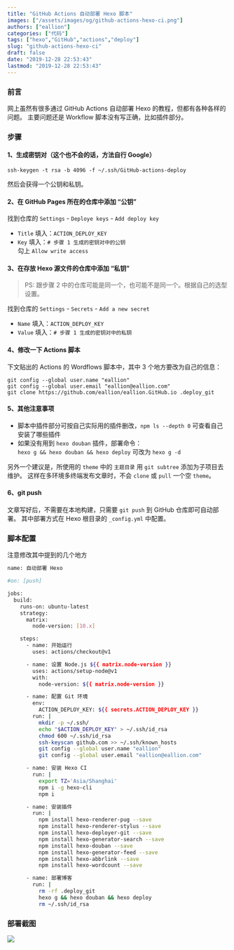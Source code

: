 ```yaml
---
title: "GitHub Actions 自动部署 Hexo 脚本"
images: ["/assets/images/og/github-actions-hexo-ci.png"]
authors: ["eallion"]
categories: ["代码"]
tags: ["hexo","GitHub","actions","deploy"]
slug: "github-actions-hexo-ci"
draft: false
date: "2019-12-28 22:53:43"
lastmod: "2019-12-28 22:53:43"
---
```


### 前言

网上虽然有很多通过 GitHub Actions 自动部署 Hexo 的教程，但都有各种各样的问题。
主要问题还是 Workflow 脚本没有写正确，比如插件部分。

### 步骤

#### 1、生成密钥对（这个也不会的话，方法自行 Google）

```
ssh-keygen -t rsa -b 4096 -f ~/.ssh/GitHub-actions-deploy
```

然后会获得一个公钥和私钥。

#### 2、在 GitHub Pages 所在的仓库中添加 “公钥”

找到仓库的 `Settings` - `Deploye keys` - `Add deploy key`

- `Title` 填入：`ACTION_DEPLOY_KEY`  
- `Key` 填入：`# 步骤 1 生成的密钥对中的公钥`  
勾上 `Allow write access`

#### 3、在存放 Hexo 源文件的仓库中添加 “私钥”

> PS: 跟步骤 2 中的仓库可能是同一个，也可能不是同一个。根据自己的选型设置。

找到仓库的 `Settings` - `Secrets` - `Add a new secret`  

- `Name` 填入：`ACTION_DEPLOY_KEY`  
- `Value` 填入：`# 步骤 1 生成的密钥对中的私钥`

#### 4、修改一下 Actions 脚本

下文贴出的 Actions 的 Wordflows 脚本中，其中 3 个地方要改为自己的信息：

```
git config --global user.name "eallion"
git config --global user.email "eallion@eallion.com"
git clone https://github.com/eallion/eallion.GitHub.io .deploy_git
```

#### 5、其他注意事项

- 脚本中插件部分可按自己实际用的插件删改，`npm ls --depth 0` 可查看自己安装了哪些插件
- 如果没有用到 `hexo douban` 插件，部署命令：  
`hexo g && hexo douban && hexo deploy` 可改为 `hexo g -d`

另外一个建议是，所使用的 `theme` 中的 `主题目录` 用 `git subtree` 添加为子项目去维护。
这样在多环境多终端发布文章时，不会 `clone` 或 `pull` 一个空 `theme`。

#### 6、git push

文章写好后，不需要在本地构建，只需要 `git push` 到 GitHub 仓库即可自动部署。
其中部署方式在 Hexo 根目录的 `_config.yml` 中配置。

### 脚本配置

注意修改其中提到的几个地方

```bash
name: 自动部署 Hexo

#on: [push]

jobs:
  build:
    runs-on: ubuntu-latest
    strategy:
      matrix:
        node-version: [10.x]

    steps:
      - name: 开始运行
        uses: actions/checkout@v1

      - name: 设置 Node.js ${{ matrix.node-version }}
        uses: actions/setup-node@v1
        with:
          node-version: ${{ matrix.node-version }}

      - name: 配置 Git 环境
        env:
          ACTION_DEPLOY_KEY: ${{ secrets.ACTION_DEPLOY_KEY }}
        run: |
          mkdir -p ~/.ssh/
          echo "$ACTION_DEPLOY_KEY" > ~/.ssh/id_rsa
          chmod 600 ~/.ssh/id_rsa
          ssh-keyscan github.com >> ~/.ssh/known_hosts
          git config --global user.name "eallion"
          git config --global user.email "eallion@eallion.com"

      - name: 安装 Hexo CI
        run: |
          export TZ='Asia/Shanghai'
          npm i -g hexo-cli
          npm i

      - name: 安装插件
        run: |
          npm install hexo-renderer-pug --save
          npm install hexo-renderer-stylus --save
          npm install hexo-deployer-git --save
          npm install hexo-generator-search --save
          npm install hexo-douban --save
          npm install hexo-generator-feed --save
          npm install hexo-abbrlink --save
          npm install hexo-wordcount --save

      - name: 部署博客
        run: |
          rm -rf .deploy_git
          hexo g && hexo douban && hexo deploy
          rm ~/.ssh/id_rsa
```

### 部署截图

![](/assets/images/posts/2019/12/20191228232334.png)
